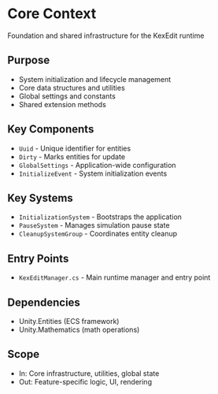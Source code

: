 # Core Context

Foundation and shared infrastructure for the KexEdit runtime

## Purpose

- System initialization and lifecycle management
- Core data structures and utilities
- Global settings and constants
- Shared extension methods

## Key Components

- `Uuid` - Unique identifier for entities
- `Dirty` - Marks entities for update
- `GlobalSettings` - Application-wide configuration
- `InitializeEvent` - System initialization events

## Key Systems

- `InitializationSystem` - Bootstraps the application
- `PauseSystem` - Manages simulation pause state
- `CleanupSystemGroup` - Coordinates entity cleanup

## Entry Points

- `KexEditManager.cs` - Main runtime manager and entry point

## Dependencies

- Unity.Entities (ECS framework)
- Unity.Mathematics (math operations)

## Scope

- In: Core infrastructure, utilities, global state
- Out: Feature-specific logic, UI, rendering
